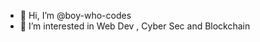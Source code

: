 - 👋 Hi, I’m @boy-who-codes
- 👀 I’m interested in Web Dev , Cyber Sec and Blockchain 



<!---
boy-who-codes/boy-who-codes is a ✨ special ✨ repository because its `README.md` (this file) appears on your GitHub profile.
You can click the Preview link to take a look at your changes.
--->
